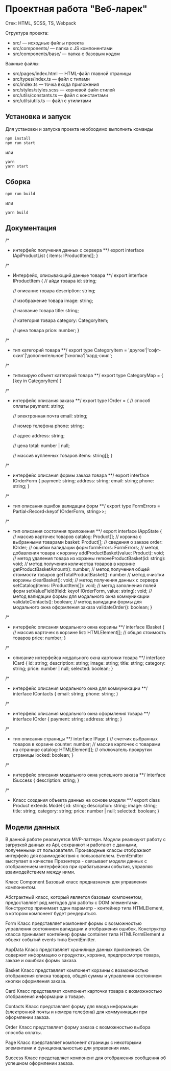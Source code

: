 # Проектная работа "Веб-ларек"

Стек: HTML, SCSS, TS, Webpack

Структура проекта:
- src/ — исходные файлы проекта
- src/components/ — папка с JS компонентами
- src/components/base/ — папка с базовым кодом

Важные файлы:
- src/pages/index.html — HTML-файл главной страницы
- src/types/index.ts — файл с типами
- src/index.ts — точка входа приложения
- src/styles/styles.scss — корневой файл стилей
- src/utils/constants.ts — файл с константами
- src/utils/utils.ts — файл с утилитами

## Установка и запуск
Для установки и запуска проекта необходимо выполнить команды

```
npm install
npm run start
```

или

```
yarn
yarn start
```
## Сборка

```
npm run build
```

или

```
yarn build
```

## Документация

/* 
  * интерфейс получения данных с сервера
  **/
export interface IApiProductList {
    items: IProductItem[];
}

/*
 * Интерфейс, описывающий данные товара
  **/
export interface IProductItem {
    // айди товара
    id: string;

    // описание товара
    description: string;

    // изображение товара
    image: string;

    // название товара
    title: string;

    // категория товара
    category: CategoryItem;

    // цена товара
    price: number;
}

/*
 * тип категорий товара
  **/
export type CategoryItem = 'другое'|'софт-скил'|'дополнительное'|'кнопка'|'хард-скил';

/* 
 * типизирую объект категорий товара
 **/
export type CategoryMap = {
    [key in CategoryItem]
}

/*
 * интерфейс описания заказа
 **/
export type IOrder = {
    // способ оплаты
    payment: string;

    // электронная почта
    email: string;

    // номер телефона
    phone: string;

    // адрес
    address: string;

    // цена
    total: number | null;

    // массив купленных товаров
    items: string[];
}

/*
 * интерфейс описания формы заказа товара
 **/
export interface IOrderForm {
    payment: string;
    address: string;
    email: string;
    phone: string;
}

/*
 * тип описания ошибок валидации форм
 **/
export type FormErrors = Partial<Record<keyof IOrderForm, string>>;

/* 
 * тип описания состояния приложения
 **/
export interface IAppState {
    // массив карточек товаров
    catalog: Product[];
    // корзина с выбранными товарами
    basket: Product[];
    // сведения о заказе
    order: IOrder;
    // ошибки валидации форм
    formErrors: FormErrors;
    // метод добавления товара к корзину
    addProductBasket(value: Product): void;
    // метод удаления товара из корзины
    removeProductBasket(id: string): void;
    // метод получения количества товаров в корзине
    getProductBasketAmount(): number;
    // метод получения общей стоимости товаров
    getTotalProductBasket(): number
    // метод очистки корзины
    clearBasket(): void;
    // метод получения данных с сервера
    setCatalog(items: IProductItem[]): void;
    // метод заполнения полей форм
    setValueField(field: keyof IOrderForm, value: string): void;
    // метод валидации формы для модального окна коммуникации
    validateContacts(): boolean;
    // метод валидации формы для модального окна оформления заказа
    validateOrder(): boolean;
}

/*
 * интерфейс описания модального окна корзины
 **/
interface IBasket {
    // массив карточек в корзине
    list: HTMLElement[];
    // общая стоимость товаров
    price: number;
}

/*
 * описание интерфейса модального окна карточки товара
 **/
interface ICard {
    id: string;
    description: string;
    image: string;
    title: string;
    category: string;
    price: number | null;
    selected: boolean;
}

/*
 * интерфейс описания модального окна для коммуникации
 **/
interface IContacts {
    email: string;
    phone: string;
}

/*
 * интерфейс описания модального окна оформления товара
 **/
interface IOrder {
    payment: string;
    address: string;
}

/*
 * тип описания страницы
 **/
interface IPage {
    // счетчик выбранных товаров в корзине
    counter: number;
    // массив карточек с товарами на странице
    catalog: HTMLElement[];
    // отключатель прокрутки страницы
    locked: boolean;
}

/*
 * интерфейс описания модального окна успешного заказа
 **/
interface ISuccess {
    description: string;
}

/*
 * Класс создания объекта данных на основе модели
 **/
export class Product extends Model<IProductItem> {
    id: string;
    description: string;
    image: string;
    title: string;
    category: string;
    price: number | null;
    selected: boolean;
}

## Модели данных
В данной работе реализуется MVP-паттерн.
Модели реализуют работу с загрузкой данных из Api,
сохраняют и работают с данными, полученными от пользователя.
Производные классы отображают интерфейс для взаимодействия с пользователем.
EventEmitter выступает в качестве Презентера - связывает модели данных с отображением интерфейсов при срабатывании события, управляя взаимодействием между ними.

Класс Component
Базовый класс предназначен для управления компонентом.

Абстрактный класс, который является базовым компонентом, предоставляет ряд методов для работы с DOM элементами.
Конструктор принимает один параметр - контейнер типа HTMLElement, в котором компонент будет рендериться.

Form
Класс представляет компонент формы с возможностью управления состоянием валидации и отображения ошибок. Конструктор класса принимает контейнер формы container типа HTMLFormElement и объект событий events типа EventEmitter.

AppData
Класс представляет хранилище данных приложения. Он содержит информацию о продуктах, корзине, предпросмотре товара, заказе и ошибках формы заказа.

Basket
Класс представляет компонент корзины с возможностью отображения списка товаров,
общей суммы и управления состоянием кнопки оформления заказа.

Card
Класс представляет компонент карточки товара с возможностью отображения
информации о товаре.

Contacts
Класс представляет форму для ввода информации (электронной почты и номера телефона) для коммуникации при оформлении заказа.

Order
Класс представляет форму заказа с возможностью выбора способа оплаты.

Page
Класс представляет компонент страницы с некоторыми элементами и функциональностью для управления ими.

Success
Класс представляет компонент для отображения сообщения об успешном оформлении заказа.